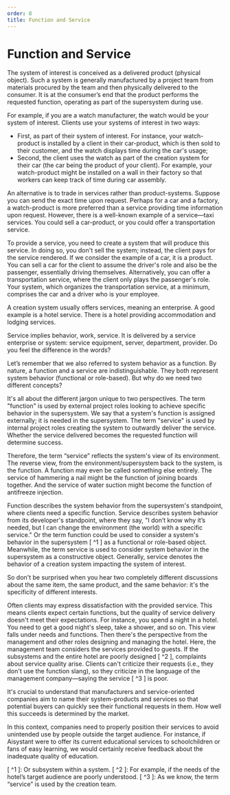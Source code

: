 ```yaml
---
order: 8
title: Function and Service
---
```


# Function and Service

The system of interest is conceived as a delivered product (physical object). Such a system is generally manufactured by a project team from materials procured by the team and then physically delivered to the consumer. It is at the consumer’s end that the product performs the requested function, operating as part of the supersystem during use.

For example, if you are a watch manufacturer, the watch would be your system of interest. Clients use your systems of interest in two ways:

* First, as part of their system of interest. For instance, your watch-product is installed by a client in their car-product, which is then sold to their customer, and the watch displays time during the car's usage;
* Second, the client uses the watch as part of the creation system for their car (the car being the product of your client). For example, your watch-product might be installed on a wall in their factory so that workers can keep track of time during car assembly.

An alternative is to trade in services rather than product-systems. Suppose you can send the exact time upon request. Perhaps for a car and a factory, a watch-product is more preferred than a service providing time information upon request. However, there is a well-known example of a service—taxi services. You could sell a car-product, or you could offer a transportation service.

To provide a service, you need to create a system that will produce this service. In doing so, you don't sell the system; instead, the client pays for the service rendered. If we consider the example of a car, it is a product. You can sell a car for the client to assume the driver's role and also be the passenger, essentially driving themselves. Alternatively, you can offer a transportation service, where the client only plays the passenger's role. Your system, which organizes the transportation service, at a minimum, comprises the car and a driver who is your employee.

A creation system usually offers services, meaning an enterprise. A good example is a hotel service. There is a hotel providing accommodation and lodging services.

Service implies behavior, work, service. It is delivered by a service enterprise or system: service equipment, server, department, provider. Do you feel the difference in the words?

Let’s remember that we also referred to system behavior as a function. By nature, a function and a service are indistinguishable. They both represent system behavior (functional or role-based). But why do we need two different concepts?

It's all about the different jargon unique to two perspectives. The term "function" is used by external project roles looking to achieve specific behavior in the supersystem. We say that a system's function is assigned externally; it is needed in the supersystem. The term "service" is used by internal project roles creating the system to outwardly deliver the service. Whether the service delivered becomes the requested function will determine success.

Therefore, the term “service” reflects the system's view of its environment. The reverse view, from the environment/supersystem back to the system, is the function. A function may even be called something else entirely. The service of hammering a nail might be the function of joining boards together. And the service of water suction might become the function of antifreeze injection.

Function describes the system behavior from the supersystem's standpoint, where clients need a specific function. Service describes system behavior from its developer's standpoint, where they say, "I don’t know why it’s needed, but I can change the environment (the world) with a specific service." Or the term function could be used to consider a system's behavior in the supersystem [ ^1 ] as a functional or role-based object. Meanwhile, the term service is used to consider system behavior in the supersystem as a constructive object. Generally, service denotes the behavior of a creation system impacting the system of interest.

So don't be surprised when you hear two completely different discussions about the same item, the same product, and the same behavior: it's the specificity of different interests.

Often clients may express dissatisfaction with the provided service. This means clients expect certain functions, but the quality of service delivery doesn't meet their expectations. For instance, you spend a night in a hotel. You need to get a good night's sleep, take a shower, and so on. This view falls under needs and functions. Then there's the perspective from the management and other roles designing and managing the hotel. Here, the management team considers the services provided to guests. If the subsystems and the entire hotel are poorly designed [ ^2 ], complaints about service quality arise. Clients can't criticize their requests (i.e., they don't use the function slang), so they criticize in the language of the management company—saying the service [ ^3 ] is poor.

It's crucial to understand that manufacturers and service-oriented companies aim to name their system-products and services so that potential buyers can quickly see their functional requests in them. How well this succeeds is determined by the market.

In this context, companies need to properly position their services to avoid unintended use by people outside the target audience. For instance, if Aisystant were to offer its current educational services to schoolchildren or fans of easy learning, we would certainly receive feedback about the inadequate quality of education.

[ ^1 ]: Or subsystem within a system.
[ ^2 ]: For example, if the needs of the hotel’s target audience are poorly understood.
[ ^3 ]: As we know, the term “service” is used by the creation team.